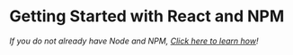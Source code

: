 # Getting Started with React and NPM

*If you do not already have Node and NPM, [Click here to learn how](https://nodejs.org/en/)!*
